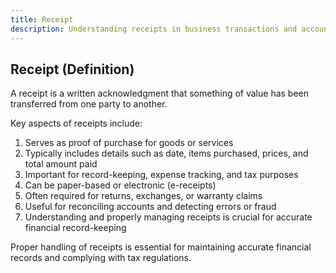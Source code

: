 ```yaml
---
title: Receipt
description: Understanding receipts in business transactions and accounting
---
```

## Receipt (Definition)
A receipt is a written acknowledgment that something of value has been transferred from one party to another.

Key aspects of receipts include:
1. Serves as proof of purchase for goods or services
2. Typically includes details such as date, items purchased, prices, and total amount paid
3. Important for record-keeping, expense tracking, and tax purposes
4. Can be paper-based or electronic (e-receipts)
5. Often required for returns, exchanges, or warranty claims
6. Useful for reconciling accounts and detecting errors or fraud
7. Understanding and properly managing receipts is crucial for accurate financial record-keeping

Proper handling of receipts is essential for maintaining accurate financial records and complying with tax regulations.